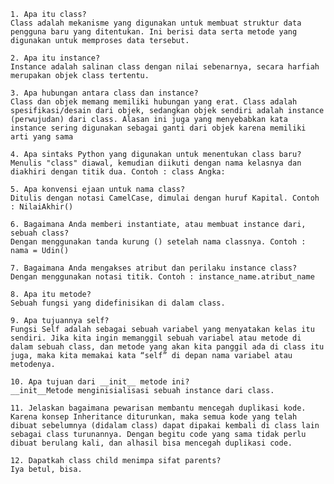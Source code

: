     1. Apa itu class? 
    Class adalah mekanisme yang digunakan untuk membuat struktur data pengguna baru yang ditentukan. Ini berisi data serta metode yang digunakan untuk memproses data tersebut.

    2. Apa itu instance? 
    Instance adalah salinan class dengan nilai sebenarnya, secara harfiah merupakan objek class tertentu.

    3. Apa hubungan antara class dan instance?
    Class dan objek memang memiliki hubungan yang erat. Class adalah spesifikasi/desain dari objek, sedangkan objek sendiri adalah instance (perwujudan) dari class. Alasan ini juga yang menyebabkan kata instance sering digunakan sebagai ganti dari objek karena memiliki arti yang sama

    4. Apa sintaks Python yang digunakan untuk menentukan class baru?
    Menulis "class" diawal, kemudian diikuti dengan nama kelasnya dan diakhiri dengan titik dua. Contoh : class Angka:

    5. Apa konvensi ejaan untuk nama class? 
    Ditulis dengan notasi CamelCase, dimulai dengan huruf Kapital. Contoh : NilaiAkhir()

    6. Bagaimana Anda memberi instantiate, atau membuat instance dari, sebuah class? 
    Dengan menggunakan tanda kurung () setelah nama classnya. Contoh : nama = Udin()

    7. Bagaimana Anda mengakses atribut dan perilaku instance class? 
    Dengan menggunakan notasi titik. Contoh : instance_name.atribut_name

    8. Apa itu metode? 
    Sebuah fungsi yang didefinisikan di dalam class.

    9. Apa tujuannya self? 
    Fungsi Self adalah sebagai sebuah variabel yang menyatakan kelas itu sendiri. Jika kita ingin memanggil sebuah variabel atau metode di dalam sebuah class, dan metode yang akan kita panggil ada di class itu juga, maka kita memakai kata “self” di depan nama variabel atau metodenya.

    10. Apa tujuan dari __init__ metode ini? 
    __init__Metode menginisialisasi sebuah instance dari class.

    11. Jelaskan bagaimana pewarisan membantu mencegah duplikasi kode. 
    Karena konsep Inheritance diturunkan, maka semua kode yang telah dibuat sebelumnya (didalam class) dapat dipakai kembali di class lain sebagai class turunannya. Dengan begitu code yang sama tidak perlu dibuat berulang kali, dan alhasil bisa mencegah duplikasi code.

    12. Dapatkah class child menimpa sifat parents? 
    Iya betul, bisa.

